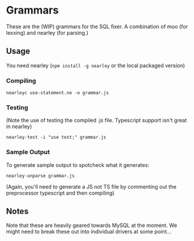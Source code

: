 # Grammars

These are the (WIP) grammars for the SQL fixer.
A combination of moo (for lexxing) and nearley (for parsing.)

## Usage

You need nearley (`npm install -g nearley` or the local packaged version)

### Compiling

```
nearleyc use-statement.ne -o grammar.js
```

### Testing

(Note the use of testing the compiled .js file. Typescript support isn't great
in nearley)

```
nearley-test -i "use test;" grammar.js
```

### Sample Output

To generate sample output to spotcheck what it generates:

```
nearley-unparse grammar.js
```

(Again, you'll need to generate a JS not TS file by commenting out the
preprocessor typescript and then compiling)

## Notes

Note that these are heavily geared towards MySQL at the moment.
We might need to break these out into individual drivers at some point...
